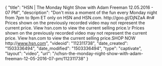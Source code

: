 {
    "title": "HSN | The Monday Night Show with Adam Freeman 12.05.2016 - 07 PM",
    "description": "Don't miss a moment of the fun every Monday night from 7pm to 9pm ET only on HSN and HSN.com.  http:\/\/goo.gl\/DjNZaA #n# Prices shown on the previously recorded video may not represent the current price. View hsn.com to view the current selling price.\r Prices shown on the previously recorded video may not represent the current price.  View hsn.com to view the current selling price.SHOP NOW http:\/\/www.hsn.com",
    "videoid": "112311738",
    "date_created": "1503336494",
    "date_modified": "1503336494",
    "type": "captivate",
    "layout": "video",
    "url": "\/v\/hsn-the-monday-night-show-with-adam-freeman-12-05-2016-07-pm\/112311738"
}